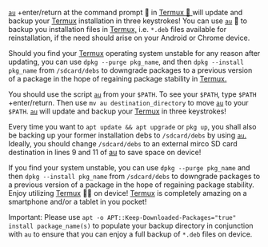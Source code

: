 [`au`](https://github.com/sdrausty/au/blob/master/au) +enter/return at the command prompt 💪 in [Termux 🙂 ](https://termux.com/) will update and backup your [Termux](https://termux.com/) installation in three keystrokes! You can use [`au`](https://github.com/sdrausty/au/blob/master/au) 📲 to backup you installation files in [Termux,](https://termux.com/) i.e. `*.deb` files available for reinstallation, if the need should arise on your Android or Chrome device. 

Should you find your [Termux](https://termux.com/) operating system unstable for any reason after updating, you can use `dpkg --purge pkg_name`, and then `dpkg --install pkg_name` from `/sdcard/debs` to downgrade packages to a previous version of a package in the hope of regaining package stability in [Termux.](https://termux.com/)

You should use the script [`au`](https://github.com/sdrausty/au/blob/master/au) from your `$PATH`. To see your `$PATH`, type `$PATH` +enter/return. Then use `mv au destination_directory` to move [`au`](https://github.com/sdrausty/au/blob/master/au) to your `$PATH`. [`au`](https://github.com/sdrausty/au/blob/master/au) will update and backup your [Termux](https://termux.com/) in three keystrokes!

Every time you want to `apt update && apt upgrade` or `pkg up`, you shall also be backing up your former installation debs to `/sdcard/debs` by using [`au`.](https://github.com/sdrausty/au/blob/master/au) Ideally, you should change `/sdcard/debs` to an external mirco SD card destination in lines 9 and 11 of [au](https://github.com/sdrausty/au/blob/master/au) to save space on device!

If you find your system unstable, you can use `dpkg --purge pkg_name` and then `dpkg --install pkg_name` from `/sdcard/debs` to downgrade packages to a previous version of a package in the hope of regaining package stability. Enjoy utilizing [Termux](https://termux.com/) 💪🙂 on device! [Termux](https://termux.com/) is completely amazing on a smartphone and/or a tablet in you pocket! 

Important: Please use `apt -o APT::Keep-Downloaded-Packages="true" install package_name(s)` to populate your backup directory in conjunction with `au` to ensure that you can enjoy a full backup of `*.deb` files on device. 
